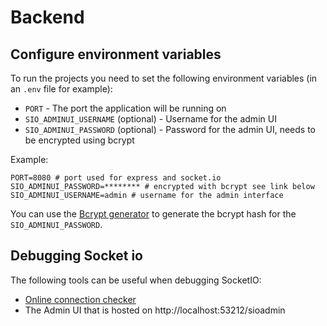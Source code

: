 # Backend

## Configure environment variables

To run the projects you need to set the following environment variables (in an `.env` file for example):

- `PORT` - The port the application will be running on
- `SIO_ADMINUI_USERNAME` (optional) - Username for the admin UI
- `SIO_ADMINUI_PASSWORD` (optional) - Password for the admin UI, needs to be encrypted using bcrypt

Example:

```
PORT=8080 # port used for express and socket.io
SIO_ADMINUI_PASSWORD=******** # encrypted with bcrypt see link below
SIO_ADMINUI_USERNAME=admin # username for the admin interface
```

You can use the [Bcrypt generator](https://bcrypt-generator.com/) to generate the bcrypt hash for the `SIO_ADMINUI_PASSWORD`.

## Debugging Socket io

The following tools can be useful when debugging SocketIO:

- [Online connection checker](https://amritb.github.io/socketio-client-tool/)
- The Admin UI that is hosted on http://localhost:53212/sioadmin
